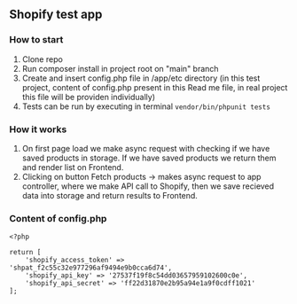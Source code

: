 ## Shopify test app

### How to start

1. Clone repo
2. Run composer install in project root on "main" branch
3. Create and insert config.php file in /app/etc directory 
    (in this test project, content of config.php present in this Read me file, in real project this file will be providen individually)
4. Tests can be run by executing in terminal ```vendor/bin/phpunit tests```

### How it works

1. On first page load we make async request with checking if we have saved products in storage. 
If we have saved products we return them and render list on Frontend.
2. Clicking on button Fetch products -> makes async request to app controller, where we make API call to Shopify, then we save recieved data into storage and return results to Frontend.

### Content of config.php

```
<?php

return [
    'shopify_access_token' => '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',
    'shopify_api_key' => '27537f19f8c54dd03657959102600c0e',
    'shopify_api_secret' => 'ff22d31870e2b95a94e1a9f0cdff1021'
];
```